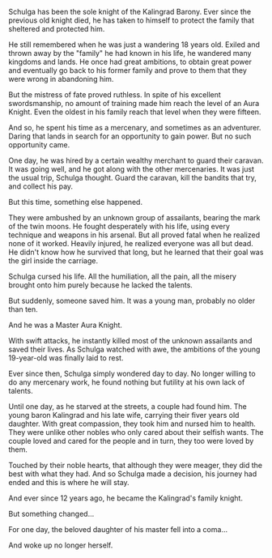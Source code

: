 
Schulga has been the sole knight of the Kalingrad Barony. Ever since the previous old knight died, he has taken to himself to protect the family that sheltered and protected him.

He still remembered when he was just a wandering 18 years old. Exiled and thrown away by the "family" he had known in his life, he wandered many kingdoms and lands. He once had great ambitions, to obtain great power and eventually go back to his former family and prove to them that they were wrong in abandoning him.

But the mistress of fate proved ruthless. In spite of his excellent swordsmanship, no amount of training made him reach the level of an Aura Knight. Even the oldest in his family reach that level when they were fifteen.

And so, he spent his time as a mercenary, and sometimes as an adventurer. Daring that lands in search for an opportunity to gain power. But no such opportunity came.

One day, he was hired by a certain wealthy merchant to guard their caravan. It was going well, and he got along with the other mercenaries. It was just the usual trip, Schulga thought. Guard the caravan, kill the bandits that try, and collect his pay.

But this time, something else happened.

They were ambushed by an unknown group of assailants, bearing the mark of the twin moons. He fought desperately with his life, using every technique and weapons in his arsenal. But all proved fatal when he realized none of it worked. Heavily injured, he realized everyone was all but dead. He didn't know how he survived that long, but he learned that their goal was the girl inside the carriage.

Schulga cursed his life. All the humiliation, all the pain, all the misery brought onto him purely because he lacked the talents.

But suddenly, someone saved him. It was a young man, probably no older than ten.

And he was a Master Aura Knight.

With swift attacks, he instantly killed most of the unknown assailants and saved their lives. As Schulga watched with awe, the ambitions of the young 19-year-old was finally laid to rest.

Ever since then, Schulga simply wondered day to day. No longer willing to do any mercenary work, he found nothing but futility at his own lack of talents.

Until one day, as he starved at the streets, a couple had found him. The young baron Kalingrad and his late wife, carrying their fiver years old daughter. With great compassion, they took him and nursed him to health. They were unlike other nobles who only cared about their selfish wants. The couple loved and cared for the people and in turn, they too were loved by them. 

Touched by their noble hearts, that although they were meager, they did the best with what they had. And so Schulga made a decision, his journey had ended and this is where he will stay.

And ever since 12 years ago, he became the Kalingrad's family knight.

But something changed...

For one day, the beloved daughter of his master fell into a coma...

And woke up no longer herself.
